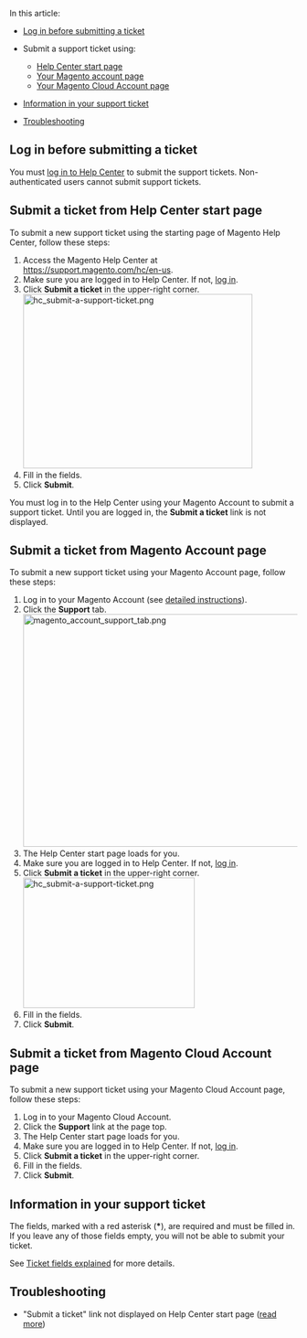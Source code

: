In this article:

*   [Log in before submitting a ticket](#log-in-before-submitting-a-ticket)
*   Submit a support ticket using:
    
    *   [Help Center start page](#submit-ticket-help-center-start-page)
    *   [Your Magento account page](#submit-ticket-magento-account-page)
    *   [Your Magento Cloud Account page](#submit-ticket-magento-cloud-account-page)
    
    
    
*   [Information in your support ticket](#info-in-support-ticket)
*   [Troubleshooting](#troubleshooting)

<h2 id="log-in-before-submitting-a-ticket">Log in before submitting a ticket</h2>

You must [log in to Help Center](https://support.magento.com/hc/en-us/articles/360019086851) to submit the support tickets. Non-authenticated users cannot submit support tickets.

<h2 id="submit-ticket-help-center-start-page">Submit a ticket from Help Center start page</h2>

To submit a new support ticket using the starting page of Magento Help Center, follow these steps:

<ol><li>Access the&nbsp;Magento Help Center at <a href="https://support.magento.com/hc/en-us">https://support.magento.com/hc/en-us</a>.</li><li>Make sure you are logged in to Help Center. If not, <a href="https://support.magento.com/hc/en-us/articles/360019086851">log in</a>.</li><li>Click <strong>Submit a ticket</strong>&nbsp;in the upper-right corner.<br/><img alt="hc_submit-a-support-ticket.png" height="305" src="https://support.magento.com/hc/article_attachments/360001640634/hc_submit-a-support-ticket.png" width="401"/>
</li><li>Fill in the fields.</li><li>Click <strong>Submit</strong>.</li></ol>

You must log in to the Help Center using your Magento Account to submit a support ticket. Until you are logged in, the __Submit a ticket__ link is not displayed.

<h2 id="submit-ticket-magento-account-page">Submit a ticket from Magento Account page</h2>

To submit a new support ticket using your Magento Account page, follow these steps:

<ol><li>Log in to your Magento Account (see <a href="http://docs.magento.com/m2/ee/user_guide/magento/magento-account-create.html">detailed instructions</a>).</li><li>Click the <strong>Support</strong> tab.<br/><img alt="magento_account_support_tab.png" height="407" src="https://support.magento.com/hc/article_attachments/360003769734/magento_account_support_tab.png" width="500"/>
</li><li>The Help Center start page loads for you.</li><li>Make sure you are logged in to Help Center. If not, <a href="https://support.magento.com/hc/en-us/articles/360019086851">log in</a>.</li><li>Click <strong>Submit a ticket</strong>&nbsp;in the upper-right corner.<br/><img alt="hc_submit-a-support-ticket.png" height="228" src="https://support.magento.com/hc/article_attachments/360001640634/hc_submit-a-support-ticket.png" width="300"/>
</li><li>Fill in the fields.</li><li>Click <strong>Submit</strong>.</li></ol>

<h2 id="submit-ticket-magento-cloud-account-page">Submit a ticket from Magento Cloud Account page</h2>

To submit a new support ticket using your Magento Cloud Account page, follow these steps:

1.   Log in to your Magento Cloud Account.
2.   Click the __Support__ link at the page top.
3.   The Help Center start page loads for you.
4.   Make sure you are logged in to Help Center. If not, [log in](https://support.magento.com/hc/en-us/articles/360019086851).
5.   Click __Submit a ticket__&nbsp;in the upper-right corner.
6.   Fill in the fields.
7.   Click __Submit__.

<h2 id="info-in-support-ticket">Information in your support ticket</h2>

The fields, marked with a red asterisk (<span class="wysiwyg-color-red">__\*__</span>), are required and must be filled in. If you leave any of those fields empty, you will not be able to submit your ticket.

See [Ticket fields explained](https://support.magento.com/hc/en-us/articles/360020333832)&nbsp;for more details.

<h2 id="troubleshooting">Troubleshooting</h2>

*   "Submit a ticket" link not displayed on Help Center start page ([read more](https://support.magento.com/hc/en-us/articles/360020597871))
